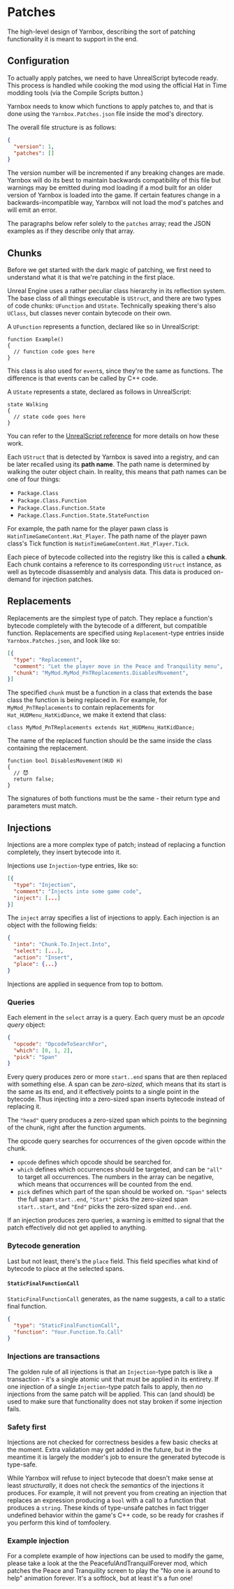 # Patches

The high-level design of Yarnbox, describing the sort of patching functionality it is meant to
support in the end.

## Configuration

To actually apply patches, we need to have UnrealScript bytecode ready. This process is handled
while cooking the mod using the official Hat in Time modding tools (via the Compile Scripts button.)

Yarnbox needs to know which functions to apply patches to, and that is done using the
`Yarnbox.Patches.json` file inside the mod's directory.

The overall file structure is as follows:

```json
{
  "version": 1,
  "patches": []
}
```

The version number will be incremented if any breaking changes are made. Yarnbox will do its best
to maintain backwards compatibility of this file but warnings may be emitted during mod loading if
a mod built for an older version of Yarnbox is loaded into the game. If certain features change in
a backwards-incompatible way, Yarnbox will not load the mod's patches and will emit an error.

The paragraphs below refer solely to the `patches` array; read the JSON examples as if they describe
only that array.

## Chunks

Before we get started with the dark magic of patching, we first need to understand what it is that
we're patching in the first place.

Unreal Engine uses a rather peculiar class hierarchy in its reflection system. The base class of
all things executable is `UStruct`, and there are two types of code chunks: `UFunction` and
`UState`. Technically speaking there's also `UClass`, but classes never contain bytecode on their
own.

A `UFunction` represents a function, declared like so in UnrealScript:

```unrealscript
function Example()
{
  // function code goes here
}
```

This class is also used for `event`s, since they're the same as functions. The difference is that
events can be called by C++ code.

A `UState` represents a state, declared as follows in UnrealScript:

```unrealscript
state Walking
{
  // state code goes here
}
```

You can refer to the [UnrealScript reference](https://docs.unrealengine.com/udk/Three/UnrealScriptReference.html)
for more details on how these work.

Each `UStruct` that is detected by Yarnbox is saved into a registry, and can be later recalled using
its **path name**. The path name is determined by walking the outer object chain. In reality, this
means that path names can be one of four things:

- `Package.Class`
- `Package.Class.Function`
- `Package.Class.Function.State`
- `Package.Class.Function.State.StateFunction`

For example, the path name for the player pawn class is `HatinTimeGameContent.Hat_Player`.
The path name of the player pawn class's Tick function is `HatinTimeGameContent.Hat_Player.Tick`.

Each piece of bytecode collected into the registry like this is called a **chunk**. Each chunk
contains a reference to its corresponding `UStruct` instance, as well as bytecode disassembly and
analysis data. This data is produced on-demand for injection patches.

## Replacements

Replacements are the simplest type of patch. They replace a function's bytecode completely
with the bytecode of a different, but compatible function. Replacements are specified using
`Replacement`-type entries inside `Yarnbox.Patches.json`, and look like so:

```json
[{
  "type": "Replacement",
  "comment": "Let the player move in the Peace and Tranquility menu",
  "chunk": "MyMod.MyMod_PnTReplacements.DisablesMovement",
}]
```

The specified `chunk` must be a function in a class that extends the base class the function is
being replaced in. For example, for `MyMod_PnTReplacements` to contain replacements for
`Hat_HUDMenu_HatKidDance`, we make it extend that class:

```unrealscript
class MyMod_PnTReplacements extends Hat_HUDMenu_HatKidDance;
```

The name of the replaced function should be the same inside the class containing the replacement.

```unrealscript
function bool DisablesMovement(HUD H)
{
  // 😈
  return false;
}
```

The signatures of both functions must be the same - their return type and parameters must match.

## Injections

Injections are a more complex type of patch; instead of replacing a function completely, they
insert bytecode into it.

Injections use `Injection`-type entries, like so:

```json
[{
  "type": "Injection",
  "comment": "Injects into some game code",
  "inject": [...]
}]
```

The `inject` array specifies a list of injections to apply.
Each injection is an object with the following fields:

```json
{
  "into": "Chunk.To.Inject.Into",
  "select": [...],
  "action": "Insert",
  "place": {...}
}
```

Injections are applied in sequence from top to bottom.

### Queries

Each element in the `select` array is a query. Each query must be an _opcode query_ object:

```json
{
  "opcode": "OpcodeToSearchFor",
  "which": [0, 1, 2],
  "pick": "Span"
}
```

Every query produces zero or more `start..end` spans that are then replaced with something else.
A span can be _zero-sized_, which means that its start is the same as its end, and it effectively
points to a single point in the bytecode. Thus injecting into a zero-sized span inserts bytecode
instead of replacing it.

The `"head"` query produces a zero-sized span which points to the beginning of the chunk, right
after the function arguments.

The opcode query searches for occurrences of the given opcode within the chunk.

- `opcode` defines which opcode should be searched for.
- `which` defines which occurrences should be targeted, and can be `"all"` to target all
  occurrences. The numbers in the array can be negative, which means that occurrences will be
  counted from the end.
- `pick` defines which part of the span should be worked on. `"Span"` selects the full span
  `start..end`, `"Start"` picks the zero-sized span `start..start`, and `"End"` picks the
  zero-sized span `end..end`.

If an injection produces zero queries, a warning is emitted to signal that the patch effectively
did not get applied to anything.

### Bytecode generation

Last but not least, there's the `place` field. This field specifies what kind of bytecode to
place at the selected spans.

#### `StaticFinalFunctionCall`

`StaticFinalFunctionCall` generates, as the name suggests, a call to a static final function.

```json
{
  "type": "StaticFinalFunctionCall",
  "function": "Your.Function.To.Call"
}
```

### Injections are transactions

The golden rule of all injections is that an `Injection`-type patch is like a transaction - it's a
single atomic unit that must be applied in its entirety. If one injection of a single
`Injection`-type patch fails to apply, then _no_ injections from the same patch will be applied.
This can (and should) be used to make sure that functionality does not stay broken if some injection
fails.

### Safety first

Injections are not checked for correctness besides a few basic checks at the moment. Extra
validation may get added in the future, but in the meantime it is largely the modder's job to ensure
the generated bytecode is type-safe.

While Yarnbox will refuse to inject bytecode that doesn't make sense at least _structurally_,
it does not check the _semantics_ of the injections it produces. For example, it will not prevent
you from creating an injection that replaces an expression producing a `bool` with a call to a
function that produces a `string`. These kinds of type-unsafe patches in fact trigger undefined
behavior within the game's C++ code, so be ready for crashes if you perform this kind of
tomfoolery.

### Example injection

For a complete example of how injections can be used to modify the game, please take a look at the
the PeacefulAndTranquilForever mod, which patches the Peace and Tranquility screen to play the
"No one is around to help" animation forever. It's a softlock, but at least it's a fun one!
